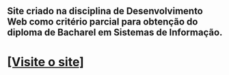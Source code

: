 ## Site criado na disciplina de Desenvolvimento Web como critério parcial para obtenção do diploma de Bacharel em Sistemas de Informação.
# [[Visite o site]](https://ritogomes.vercel.app)
